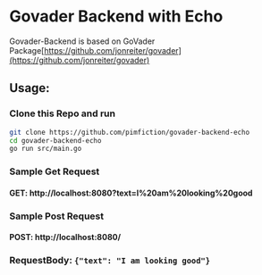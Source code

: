 # Govader Backend with Echo


Govader-Backend is based on GoVader Package[https://github.com/jonreiter/govader](https://github.com/jonreiter/govader)


## Usage:

### Clone this Repo and run
```sh
git clone https://github.com/pimfiction/govader-backend-echo
cd govader-backend-echo
go run src/main.go
```

### Sample Get Request

#### GET: http://localhost:8080?text=I%20am%20looking%20good

### Sample Post Request 

#### POST: http://localhost:8080/
### RequestBody: ```{"text": "I am looking good"}```